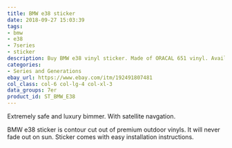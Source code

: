 ```yaml
---
title: BMW e38 sticker
date: 2018-09-27 15:03:39
tags:
- bmw
- e38
- 7series
- sticker
description: Buy BMW e38 vinyl sticker. Made of ORACAL 651 vinyl. Available in different colors.
categories:
- Series and Generations
ebay_url: https://www.ebay.com/itm/192491807481
col_class: col-6 col-lg-4 col-xl-3
data_groups: 7er
product_id: ST_BMW_E38
---
```


Extremely safe and luxury bimmer. With satellite navgation.

<!-- more -->
<!-- {% asset_img content-image e38-bmw-window-sticker.jpg 'BMW e38 sport vinyl sticker"BMW e38 sport vinyl sticker"' %} -->

BMW e38 sticker is contour cut out of premium outdoor vinyls. It will never fade out on sun. Sticker comes with easy installation instructions. 

